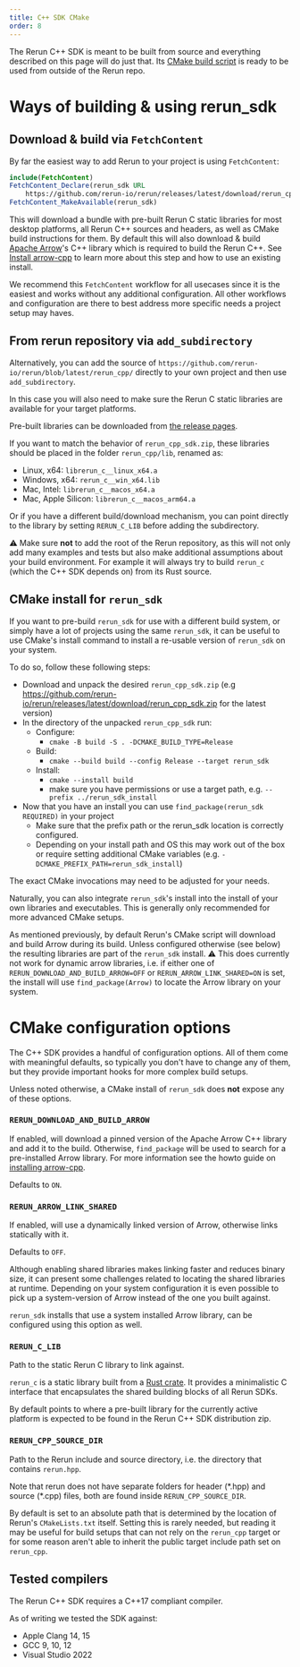 ```yaml
---
title: C++ SDK CMake
order: 8
---
```


The Rerun C++ SDK is meant to be built from source and everything described on this page will do just that.
Its [CMake build script](https://github.com/rerun-io/rerun/blob/latest/rerun_cpp/CMakeLists.txt)
is ready to be used from outside of the Rerun repo.

# Ways of building & using rerun_sdk

## Download & build via `FetchContent`

By far the easiest way to add Rerun to your project is using `FetchContent`:
```cmake
include(FetchContent)
FetchContent_Declare(rerun_sdk URL
    https://github.com/rerun-io/rerun/releases/latest/download/rerun_cpp_sdk.zip)
FetchContent_MakeAvailable(rerun_sdk)
```

This will download a bundle with pre-built Rerun C static libraries for most desktop platforms,
all Rerun C++ sources and headers, as well as CMake build instructions for them.
By default this will also download & build [Apache Arrow](https://arrow.apache.org/)'s C++ library which is required to build the Rerun C++. See [Install arrow-cpp](../howto/arrow-cpp-install.md) to learn more about this step and how to use an existing install.

We recommend this `FetchContent` workflow for all usecases since it is the easiest and works without any additional configuration.
All other workflows and configuration are there to best address more specific needs a project setup may haves.

## From rerun repository via `add_subdirectory`

Alternatively, you can add the source of `https://github.com/rerun-io/rerun/blob/latest/rerun_cpp/` directly to your own
project and then use `add_subdirectory`.

In this case you will also need to make sure the Rerun C static libraries are available for your target platforms.

Pre-built libraries can be downloaded from [the release pages](https://github.com/rerun-io/rerun/releases/latest).

If you want to match the behavior of `rerun_cpp_sdk.zip`, these libraries should be placed in the folder `rerun_cpp/lib`, renamed as:
 - Linux, x64: `librerun_c__linux_x64.a`
 - Windows, x64: `rerun_c__win_x64.lib`
 - Mac, Intel: `librerun_c__macos_x64.a`
 - Mac, Apple Silicon: `librerun_c__macos_arm64.a`

Or if you have a different build/download mechanism, you can point directly to the library by setting `RERUN_C_LIB`
before adding the subdirectory.

⚠️ Make sure **not** to add the root of the Rerun repository, as this will not only add many examples and tests
but also make additional assumptions about your build environment. For example it will always try to build
`rerun_c` (which the C++ SDK depends on) from its Rust source.

## CMake install for `rerun_sdk`

If you want to pre-build `rerun_sdk` for use with a different build system, or simply have a lot of projects using the same
`rerun_sdk`, it can be useful to use CMake's install command to install a re-usable version of `rerun_sdk` on your system.

To do so, follow these following steps:
* Download and unpack the desired `rerun_cpp_sdk.zip` (e.g https://github.com/rerun-io/rerun/releases/latest/download/rerun_cpp_sdk.zip for the latest version)
* In the directory of the unpacked `rerun_cpp_sdk` run:
  * Configure:
    * `cmake -B build -S . -DCMAKE_BUILD_TYPE=Release`
  * Build:
    * `cmake --build build --config Release --target rerun_sdk`
  * Install:
    * `cmake --install build`
    * make sure you have permissions or use a target path, e.g. `--prefix ../rerun_sdk_install`
* Now that you have an install you can use `find_package(rerun_sdk REQUIRED)` in your project
  * Make sure that the prefix path or the rerun_sdk location is correctly configured.
  * Depending on your install path and OS this may work out of the box or require setting additional CMake variables (e.g. `-DCMAKE_PREFIX_PATH=rerun_sdk_install`)

The exact CMake invocations may need to be adjusted for your needs.

Naturally, you can also integrate `rerun_sdk`'s install into the install of your own libraries and executables.
This is generally only recommended for more advanced CMake setups.

As mentioned previously, by default Rerun's CMake script will download and build Arrow during its build.
Unless configured otherwise (see below) the resulting libraries are part of the `rerun_sdk` install.
⚠️ This does currently not work for dynamic arrow libraries, i.e. if either one of
`RERUN_DOWNLOAD_AND_BUILD_ARROW=OFF` or `RERUN_ARROW_LINK_SHARED=ON` is set,
the install will use `find_package(Arrow)` to locate the Arrow library on your system.

# CMake configuration options

The C++ SDK provides a handful of configuration options.
All of them come with meaningful defaults, so typically you don't have to change any of them,
but they provide important hooks for more complex build setups.

Unless noted otherwise, a CMake install of `rerun_sdk` does **not** expose any of these options.

### `RERUN_DOWNLOAD_AND_BUILD_ARROW`
If enabled, will download a pinned version of the Apache Arrow C++ library and add it to the build.
Otherwise, `find_package` will be used to search for a pre-installed Arrow library.
For more information see the howto guide on [installing arrow-cpp](../howto/arrow-cpp-install.md).

Defaults to `ON`.

### `RERUN_ARROW_LINK_SHARED`
If enabled, will use a dynamically linked version of Arrow, otherwise links statically with it.

Defaults to `OFF`.

Although enabling shared libraries makes linking faster and reduces binary size, it can present some challenges
related to locating the shared libraries at runtime. Depending on your system configuration it is even possible
to pick up a system-version of Arrow instead of the one you built against.

`rerun_sdk` installs that use a system installed Arrow library, can be configured using this option as well.

### `RERUN_C_LIB`
Path to the static Rerun C library to link against.

`rerun_c` is a static library built from a [Rust crate](https://github.com/rerun-io/rerun/tree/latest/crates/rerun_c).
It provides a minimalistic C interface that encapsulates the shared building blocks of all Rerun SDKs.

By default points to where a pre-built library for the currently active platform
is expected to be found in the Rerun C++ SDK distribution zip.

### `RERUN_CPP_SOURCE_DIR`
Path to the Rerun include and source directory, i.e. the directory that contains `rerun.hpp`.

Note that rerun does not have separate folders for header (\*.hpp) and source (\*.cpp) files,
both are found inside `RERUN_CPP_SOURCE_DIR`.

By default is set to an absolute path that is determined by the location of Rerun's `CMakeLists.txt` itself.
Setting this is rarely needed, but reading it may be useful for build setups that can not rely on
the `rerun_cpp` target or for some reason aren't able to inherit the public target include path
set on `rerun_cpp`.


## Tested compilers

The Rerun C++ SDK requires a C++17 compliant compiler.

As of writing we tested the SDK against:
* Apple Clang 14, 15
* GCC 9, 10, 12
* Visual Studio 2022
